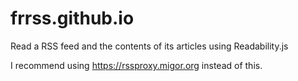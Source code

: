 # frrss.github.io
Read a RSS feed and the contents of its articles using Readability.js

I recommend using https://rssproxy.migor.org instead of this.

